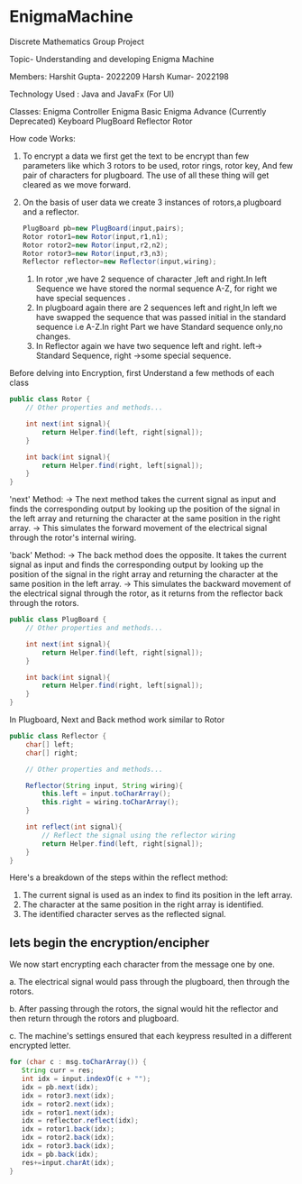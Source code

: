 # EnigmaMachine
Discrete Mathematics
Group Project

Topic- Understanding and developing Enigma Machine

Members:
Harshit Gupta- 2022209
Harsh Kumar- 2022198

Technology Used : Java and JavaFx (For UI)

Classes:
Enigma Controller
Enigma Basic
Enigma Advance (Currently Deprecated)
Keyboard
PlugBoard
Reflector
Rotor

How code Works:


1. To encrypt a data we first get the text to be encrypt than few parameters like which 3 rotors to be used, rotor rings, rotor key, And few pair of characters for plugboard. The use of all these thing will get cleared as we move forward.
   
2. On the basis of user data we create 3 instances of rotors,a plugboard and a reflector.
   ```Java
   PlugBoard pb=new PlugBoard(input,pairs);
   Rotor rotor1=new Rotor(input,r1,n1);
   Rotor rotor2=new Rotor(input,r2,n2);
   Rotor rotor3=new Rotor(input,r3,n3);
   Reflector reflector=new Reflector(input,wiring);
   ```
   1. In rotor ,we have 2 sequence of character ,left and right.In left Sequence we have stored the normal sequence A-Z, 
     for right we have special sequences .
   2. In plugboard again there are 2 sequences left and right,In left we have swapped the sequence that was passed initial
    in the standard sequence i.e A-Z.In right Part we have Standard sequence only,no changes.
   3. In Reflector again we have two sequence left and right. left-> Standard Sequence, right ->some special sequence.

Before delving into Encryption, first Understand a few methods of each class


```Java
public class Rotor {
    // Other properties and methods...

    int next(int signal){
        return Helper.find(left, right[signal]);
    }

    int back(int signal){
        return Helper.find(right, left[signal]);
    }
}

```
'next' Method:
-> The next method takes the current signal as input and finds the corresponding output by looking up the position of the signal in the left array and returning the character at the same position in the right array.
-> This simulates the forward movement of the electrical signal through the rotor's internal wiring.

'back' Method:
-> The back method does the opposite. It takes the current signal as input and finds the corresponding output by looking up the position of the signal in the right array and returning the character at the same position in the left array.
-> This simulates the backward movement of the electrical signal through the rotor, as it returns from the reflector back through the rotors.
```Java
public class PlugBoard {
    // Other properties and methods...

    int next(int signal){
        return Helper.find(left, right[signal]);
    }

    int back(int signal){
        return Helper.find(right, left[signal]);
    }
}

```
In Plugboard, Next and Back method work similar to Rotor


```Java
public class Reflector {
    char[] left;
    char[] right;

    // Other properties and methods...

    Reflector(String input, String wiring){
        this.left = input.toCharArray();
        this.right = wiring.toCharArray();
    }

    int reflect(int signal){
        // Reflect the signal using the reflector wiring
        return Helper.find(left, right[signal]);
    }
}
```
Here's a breakdown of the steps within the reflect method:

1. The current signal is used as an index to find its position in the left array.
2. The character at the same position in the right array is identified.
3. The identified character serves as the reflected signal.

## lets begin the encryption/encipher

We now start encrypting each character from the message one by one.

a. The electrical signal would pass through the plugboard, then through the rotors.

b. After passing through the rotors, the signal would hit the reflector and then return through the rotors and plugboard.

c. The machine's settings ensured that each keypress resulted in a different encrypted letter.

```Java
for (char c : msg.toCharArray()) {
   String curr = res;
   int idx = input.indexOf(c + "");
   idx = pb.next(idx);
   idx = rotor3.next(idx);
   idx = rotor2.next(idx);
   idx = rotor1.next(idx);
   idx = reflector.reflect(idx);
   idx = rotor1.back(idx);
   idx = rotor2.back(idx);
   idx = rotor3.back(idx);
   idx = pb.back(idx);
   res+=input.charAt(idx);
}
```
 






